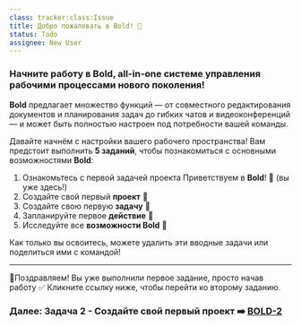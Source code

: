 ```yaml
---
class: tracker:class:Issue
title: Добро пожаловать в Bold! 🌟
status: Todo
assignee: New User
---
```

### **Начните работу в Bold, all-in-one системе управления рабочими процессами нового поколения!** 

**Bold** предлагает множество функций — от совместного редактирования документов и планирования задач до гибких чатов и видеоконференций — и может быть полностью настроен под потребности вашей команды.

Давайте начнём с настройки вашего рабочего пространства! Вам предстоит выполнить **5 заданий**, чтобы познакомиться с основными возможностями **Bold**:

1. Ознакомьтесь с первой задачей проекта Приветствуем в **Bold**! 🌟 (вы уже здесь!)
2. Создайте свой первый **проект** 📌
3. Создайте свою первую **задачу** 📝
4. Запланируйте первое **действие** 📆
5. Исследуйте все **возможности Bold** 🚀

Как только вы освоитесь, можете удалить эти вводные задачи или поделиться ими с командой!

---

🎉Поздравляем! Вы уже выполнили первое задание, просто начав работу ✅ Кликните ссылку ниже, чтобы перейти ко второму заданию.

### Далее: Задача 2 - Создайте свой первый проект ➡️ [BOLD-2](./2.%20Создайте%20проект.md)
